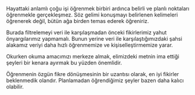Hayattaki anlamlı çoğu işi öğrenmek birbiri ardınca belirli ve planlı noktaları öğrenmekle gerçekleşmez. Söz gelimi konuşmayı belirlenen kelimeleri öğrenerek değil, bütün ağa birden temas ederek öğreniriz. 

Burada filtrelemeyi veri ile karşılaşmadan önceki fikirlerimiz yahut önyargılarımız yapmamalı. Bunun yerine veri ile karşılaştığımızdaki şahsi alakamız veriyi daha hızlı öğrenmemize ve kişiselleştirmemize yarar.

Okurken okuma amacımızı merkeze almak, elimizdeki metnin ima ettiği şeyleri bir kenara ayırmak bu yüzden önemlidir.

Öğrenmenin özgün fikre dönüşmesinin bir uzantısı olarak, en iyi fikirler beklenmedik olandır. Planlamadan öğrendiğimiz şeyler bazen daha kalıcı olabilir.
